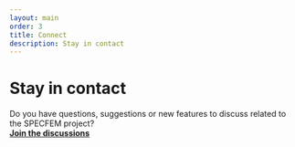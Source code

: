 ```yaml
---
layout: main
order: 3
title: Connect
description: Stay in contact
---
```



# Stay in contact

Do you have questions, suggestions or new features to discuss related to the SPECFEM project?<br> 
[<span class="fas fa-external-link-alt"></span> **Join the discussions**](https://github.com/orgs/SPECFEM/discussions)

